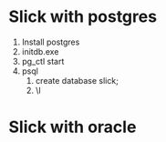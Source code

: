 # Slick with postgres

1. Install postgres
2. initdb.exe
3. pg_ctl start
4. psql
    1. create database slick;
    2. \l

# Slick with oracle

